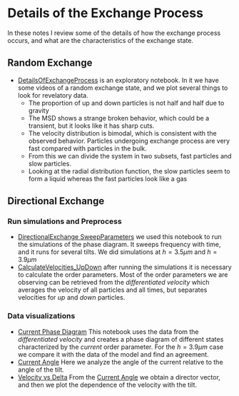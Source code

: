 # Details of the Exchange Process

In these notes I review some of the details of how the exchange process occurs, and what are the characteristics of the exchange state. 

## Random Exchange
* [DetailsOfExchangeProcess](DetailsOfExchangeProcess.ipynb) is an exploratory notebook. In it we have some videos of a random exchange state, and we plot several things to look for revelatory data. 
    * The proportion of up and down particles is not half and half due to gravity
    * The MSD shows a strange broken behavior, which could be a transient, but it looks like it has sharp cuts. 
    * The velocity distribution is bimodal, which is consistent with the observed behavior. Particles undergoing exchange process are very fast compared with particles in the bulk. 
    * From this we can divide the system in two subsets, fast particles and slow particles. 
    * Looking at the radial distribution function, the slow particles seem to form a liquid whereas the fast particles look like a gas
    
## Directional Exchange
### Run simulations and Preprocess
* [DirectionalExchange SweepParameters](DirectionalExchange_SweepParameters.ipynb) we used this notebook to run the simulations of the phase diagram. It sweeps frequency with time, and it runs for several tilts. We did simulations at $h=3.5\mu{}m$ and $h=3.9\mu{}m$
* [CalculateVelocities_UpDown](CalculateVelocities_UpDown.ipynb) after running the simulations it is necessary to calculate the order parameters. Most of the order parameters we are observing can be retrieved from the *differentiated velocity* which averages the velocity of all particles and all times, but separates velocities for *up* and *down* particles. 
### Data visualizations
* [Current Phase Diagram](Current_PhaseDiagram.ipynb) This notebook uses the data from the *differentiated velocity* and creates a phase diagram of different states characterized by the *current* order parameter. For the $h = 3.9\mu{}m$ case we compare it with the data of the model and find an agreement. 
* [Current Angle](Current_Angle.ipynb) Here we analyze the angle of the current relative to the angle of the tilt. 
* [Velocity vs Delta](VelocityVsDelta.ipynb) From the [Current Angle](Current_Angle.ipynb) we obtain a director vector, and then we plot the dependence of the velocity with the tilt. 
